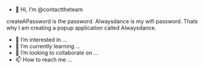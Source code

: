 - 👋 Hi, I’m @contacttheteam

createAPassword is the password.
Alwaysdance is my wifi password.
Thats why I am creating a popup application called Alwaysdance.



- 👀 I’m interested in ...
- 🌱 I’m currently learning ...
- 💞️ I’m looking to collaborate on ...
- 📫 How to reach me ...

<!---
contacttheteam/contacttheteam is a ✨ special ✨ repository because its `README.md` (this file) appears on your GitHub profile.
You can click the Preview link to take a look at your changes.
--->
